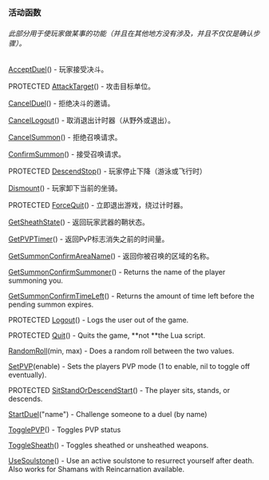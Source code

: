 ### 活动函数

###### 此部分用于使玩家做某事的功能（并且在其他地方没有涉及，并且不仅仅是确认步骤）。

[AcceptDuel](https://wow.gamepedia.com/API_AcceptDuel)\(\) - 玩家接受决斗。

PROTECTED [AttackTarget](https://wow.gamepedia.com/API_AttackTarget)\(\) - 攻击目标单位。

[CancelDuel](https://wow.gamepedia.com/API_CancelDuel)\(\) - 拒绝决斗的邀请。

[CancelLogout](https://wow.gamepedia.com/API_CancelLogout)\(\) - 取消退出计时器（从野外或退出）。

[CancelSummon](https://wow.gamepedia.com/index.php?title=API_CancelSummon&action=edit&redlink=1)\(\) - 拒绝召唤请求。

[ConfirmSummon](https://wow.gamepedia.com/API_ConfirmSummon)\(\) - 接受召唤请求。

PROTECTED [DescendStop](https://wow.gamepedia.com/API_DescendStop)\(\) - 玩家停止下降（游泳或飞行时）

[Dismount](https://wow.gamepedia.com/API_Dismount)\(\) - 玩家卸下当前的坐骑。

PROTECTED [ForceQuit](https://wow.gamepedia.com/API_ForceQuit)\(\) - 立即退出游戏，绕过计时器。

[GetSheathState](https://wow.gamepedia.com/API_GetSheathState)\(\) - 返回玩家武器的鞘状态。

[GetPVPTimer](https://wow.gamepedia.com/API_GetPVPTimer)\(\) - 返回PvP标志消失之前的时间量。

[GetSummonConfirmAreaName](https://wow.gamepedia.com/index.php?title=API_GetSummonConfirmAreaName&action=edit&redlink=1)\(\) - 返回你被召唤的区域的名称。

[GetSummonConfirmSummoner](https://wow.gamepedia.com/API_GetSummonConfirmSummoner)\(\) - Returns the name of the player summoning you.

[GetSummonConfirmTimeLeft](https://wow.gamepedia.com/index.php?title=API_GetSummonConfirmTimeLeft&action=edit&redlink=1)\(\) - Returns the amount of time left before the pending summon expires.

PROTECTED [Logout](https://wow.gamepedia.com/API_Logout)\(\) - Logs the user out of the game.

PROTECTED [Quit](https://wow.gamepedia.com/API_Quit)\(\) - Quits the game, **not **the Lua script.

[RandomRoll](https://wow.gamepedia.com/API_RandomRoll)\(min, max\) - Does a random roll between the two values.

[SetPVP](https://wow.gamepedia.com/API_SetPVP)\(enable\) - Sets the players PVP mode \(1 to enable, nil to toggle off eventually\).

PROTECTED [SitStandOrDescendStart](https://wow.gamepedia.com/API_SitStandOrDescendStart)\(\) - The player sits, stands, or descends.

[StartDuel](https://wow.gamepedia.com/API_StartDuel)\("name"\) - Challenge someone to a duel \(by name\)

[TogglePVP](https://wow.gamepedia.com/API_TogglePVP)\(\) - Toggles PVP status

[ToggleSheath](https://wow.gamepedia.com/API_ToggleSheath)\(\) - Toggles sheathed or unsheathed weapons.

[UseSoulstone](https://wow.gamepedia.com/index.php?title=API_UseSoulstone&action=edit&redlink=1)\(\) - Use an active soulstone to resurrect yourself after death. Also works for Shamans with Reincarnation available.

